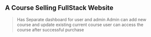 ## A Course Selling FullStack Website

> Has Separate dashboard for user and admin
> Admin can add new course and update existing current course
> user can access the course after successful purchase
